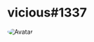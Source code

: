 # vicious#1337
<img src="https://cdn.discordapp.com/attachments/774768435355844619/781761697945092106/future_01.gif" alt="Avatar" style="border-radius: 75%;">
